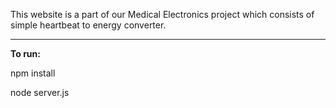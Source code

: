 This website is a part of our Medical Electronics project which consists of simple heartbeat to energy converter.

<hr>
<b>To run:</b>
<p>npm install</P>
<p>node server.js</P>

